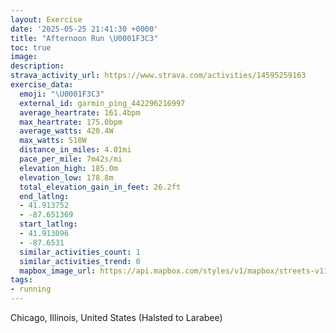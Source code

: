 ```yaml
---
layout: Exercise
date: '2025-05-25 21:41:30 +0000'
title: "Afternoon Run \U0001F3C3"
toc: true
image:
description:
strava_activity_url: https://www.strava.com/activities/14595259163
exercise_data:
  emoji: "\U0001F3C3"
  external_id: garmin_ping_442296216997
  average_heartrate: 161.4bpm
  max_heartrate: 175.0bpm
  average_watts: 420.4W
  max_watts: 510W
  distance_in_miles: 4.01mi
  pace_per_mile: 7m42s/mi
  elevation_high: 185.0m
  elevation_low: 178.8m
  total_elevation_gain_in_feet: 26.2ft
  end_latlng:
  - 41.913752
  - -87.651369
  start_latlng:
  - 41.913096
  - -87.6531
  similar_activities_count: 1
  similar_activities_trend: 0
  mapbox_image_url: https://api.mapbox.com/styles/v1/mapbox/streets-v11/static/path-5+787af2-1.0(%7Bgy~Flj~uOEcCFgAEq%40%40_DGw%40%40cBCs%40%40cBAgA%40%5BQqC%40GB%7B%40%40uBIc%40Be%40Ay%40Dq%40AuAFyACGIEYAcA%40UCCEBQCQQwBAqCK_BH%7DCCgA%40uBC%5BOs%40%3FeAGg%40%40q%40IaA%3FcCDqAEeCDy%40CkBD%7DBC_%40%40s%40CaABEAOMq%40N%7B%40H%7D%40AYK%7DAYcAQiAG_B%40c%40Cc%40%3Fc%40Ki%40IuCDa%40Eo%40%3F%7B%40BsACcB%40SFQ%3FOGWG%3FF%60%40qAeFIEKBMLYNkAr%40%5BX%5DNs%40d%40s%40X_Bv%40kEpAkATiBd%40g%40D%7D%40N%5DJu%40DsBZq%40HiAXa%40BkFjAqB%5EsBf%40m%40%40sBNYCc%40UQBo%40C%5DSI%3FUTOn%40OFUEUJYt%40Tx%40NbA%40DGJ%60%40nC%40v%40JdB%3Fx%40Ex%40L%5EFb%40%40VMt%40ElAH~%40%3Fv%40Dz%40X%7CAEh%40LzB%3FhAFlAAbBFfA%40hAF%5CFHBLFL%40FBfBGh%40%3FXD%5CHHAXG%5E%40NCXAp%40Kr%40Ap%40%40%5EARDVEh%40Ap%40VrD%3FpAE%60%40%3Fr%40RxDEdA%40%7C%40Dn%40DlBEb%40Kr%40GHAJCtAGjABnBnBbCNITYJCv%40%3Fr%40Eh%40%3FX%40hAGr%40Ih%40AZDr%40%40bAEL%40z%40E%5E%40XEH%3FPC%5CSLAPDlAJ%60%40EZ%3Fr%40MX%3Fb%40CpC%40%5EALBR%40f%40En%40OTADB%40XLj%40B%60CIz%40GbCB%5EFXVJHTx%40HV%3FNHz%40Az%40Gx%40%40z%40Kl%40ATD),pin-s-s+e5b22e(-87.65111,41.91374),pin-s-f+89ae00(-87.65093000000002,41.91598999999994)/auto/800x800?access_token=pk.eyJ1Ijoiam9zaGJlY2ttYW4iLCJhIjoiY205eWR2aDd1MWZ6djJrbXc4a3M0bWZleiJ9.XiG9OWkNcZk2QzjJbxLB4A
tags:
- running
---
```




Chicago, Illinois, United States (Halsted to Larabee)
